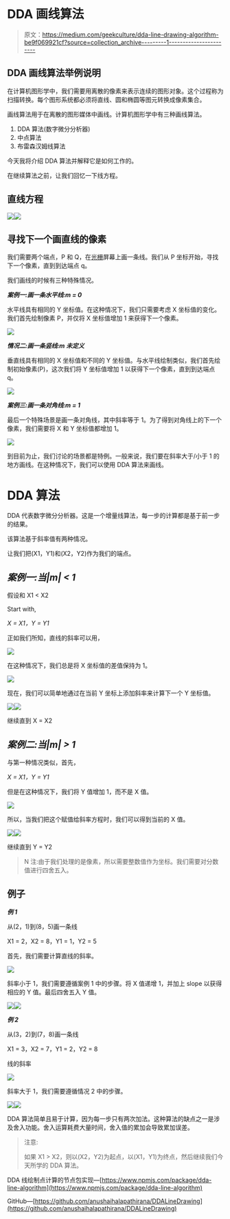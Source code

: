 # DDA 画线算法

> 原文：<https://medium.com/geekculture/dda-line-drawing-algorithm-be9f069921cf?source=collection_archive---------1----------------------->

## DDA 画线算法举例说明

在计算机图形学中，我们需要用离散的像素来表示连续的图形对象。这个过程称为扫描转换。每个图形系统都必须将直线、圆和椭圆等图元转换成像素集合。

画线算法用于在离散的图形媒体中画线。计算机图形学中有三种画线算法。

1.  DDA 算法(数字微分分析器)
2.  中点算法
3.  布雷森汉姆线算法

今天我将介绍 DDA 算法并解释它是如何工作的。

在继续算法之前，让我们回忆一下线方程。

## 直线方程

![](img/bf0494cc258d217a68fa6648920d28c2.png)![](img/77331698ac07559e7c0b9149126dacca.png)

## 寻找下一个画直线的像素

我们需要两个端点，P 和 Q，在[光栅](https://en.wikipedia.org/wiki/Raster_scan)屏幕上画一条线。我们从 P 坐标开始，寻找下一个像素，直到到达端点 q。

我们画线的时候有三种特殊情况。

***案例一:画一条水平线:m = 0***

水平线具有相同的 Y 坐标值。在这种情况下，我们只需要考虑 X 坐标值的变化。我们首先绘制像素 P，并仅将 X 坐标值增加 1 来获得下一个像素。

![](img/f264946be622362755e3e0b5c118cf3a.png)

***情况二:画一条竖线:m 未定义***

垂直线具有相同的 X 坐标值和不同的 Y 坐标值。与水平线绘制类似，我们首先绘制初始像素(P)，这次我们将 Y 坐标值增加 1 以获得下一个像素，直到到达端点 q。

![](img/c51304b5aee8f2cc37283aabd6a7f693.png)

***案例三:画一条对角线:m = 1***

最后一个特殊场景是画一条对角线，其中斜率等于 1。为了得到对角线上的下一个像素，我们需要将 X 和 Y 坐标值都增加 1。

![](img/4a4817ab95cdbd8de78f4f92175a3e53.png)

到目前为止，我们讨论的场景都是特例。一般来说，我们要在斜率大于/小于 1 的地方画线。在这种情况下，我们可以使用 DDA 算法来画线。

# DDA 算法

DDA 代表数字微分分析器。这是一个增量线算法，每一步的计算都是基于前一步的结果。

该算法基于斜率值有两种情况。

让我们把(X1，Y1)和(X2，Y2)作为我们的端点。

## ***案例一:当|m| < 1***

假设和 X1 < X2

Start with,

*X = X1，Y = Y1*

正如我们所知，直线的斜率可以用，

![](img/2ae5ee880aed20e55f32877909b71306.png)

在这种情况下，我们总是将 X 坐标值的差值保持为 1。

![](img/a35e3cef25b39c72a871f0f46c282550.png)

现在，我们可以简单地通过在当前 Y 坐标上添加斜率来计算下一个 Y 坐标值。

![](img/b57ca55fce0d8d8e42074c0b9092edce.png)![](img/50e109d42c1703002f63f7315b24ff87.png)

继续直到 X = X2

## ***案例二:当|m| > 1***

与第一种情况类似，首先，

*X = X1，Y = Y1*

但是在这种情况下，我们将 Y 值增加 1，而不是 X 值。

![](img/d9ae17e49c8d3506659d5a749297379c.png)

所以，当我们把这个赋值给斜率方程时，我们可以得到当前的 X 值。

![](img/8622493d541b443792e805235e317578.png)![](img/33c479ae67227a542ed1774865a1f16c.png)

继续直到 Y = Y2

> N 注:由于我们处理的是像素，所以需要整数值作为坐标。我们需要对分数值进行四舍五入。

## 例子

***例 1***

从(2，1)到(8，5)画一条线

X1 = 2，X2 = 8，Y1 = 1，Y2 = 5

首先，我们需要计算直线的斜率。

![](img/2fe8bca2b43eb1fb2ace30147b4163c0.png)

斜率小于 1，我们需要遵循案例 1 中的步骤。将 X 值递增 1，并加上 slope 以获得相应的 Y 值。最后四舍五入 Y 值。

![](img/633d9a9df53204e6f180569ea0ad7b30.png)![](img/70736ad6ab567f4f8726bc385bd967aa.png)

***例 2***

从(3，2)到(7，8)画一条线

X1 = 3，X2 = 7，Y1 = 2，Y2 = 8

线的斜率

![](img/7dc17bd4f038bb92cc269b693a3535aa.png)

斜率大于 1，我们需要遵循情况 2 中的步骤。

![](img/2a15b02835cc704af71ecd7113e09017.png)![](img/3059efc445c33aa2a363a4a6fc9ff5ac.png)

DDA 算法简单且易于计算，因为每一步只有两次加法。这种算法的缺点之一是涉及舍入功能。舍入运算耗费大量时间，舍入值的累加会导致累加误差。

> 注意:
> 
> 如果 X1 > X2，则以(X2，Y2)为起点，以(X1，Y1)为终点，然后继续我们今天所学的 DDA 算法。

DDA 线绘制点计算的节点包实现—[https://www.npmjs.com/package/dda-line-algorithm](https://www.npmjs.com/package/dda-line-algorithm)

GitHub—[https://github.com/anushaihalapathirana/DDALineDrawing](https://github.com/anushaihalapathirana/DDALineDrawing)